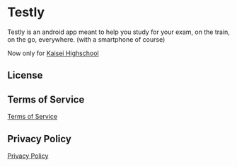 # Testly
Testly is an android app meant to help you study for your exam, on the train, on the go, everywhere. (with a smartphone of course)

Now only for [Kaisei Highschool](http://kaiseigakuen.jp/)

## License

## Terms of Service
[Terms of Service](terms-of-service.html)

## Privacy Policy
[Privacy Policy](privacy-policy.html)

